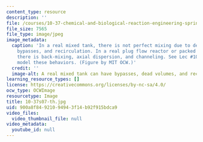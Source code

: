 ```yaml
---
content_type: resource
description: ''
file: /courses/10-37-chemical-and-biological-reaction-engineering-spring-2007/900a8f84921094943f14b92f915bdca9_10-37s07-th.jpg
file_size: 7565
file_type: image/jpeg
image_metadata:
  caption: 'In a real mixed tank, there is not perfect mixing due to dead volumes,
    bypasses, and recirculation. In a real plug flow reactor or packed bed reactor,
    there is back-mixing, axial dispersion, and channeling. See Lec #10 for how to
    model these behaviors. (Figure by MIT OCW.)'
  credit: ''
  image-alt: A real mixed tank can have bypasses, dead volumes, and recirculation.
learning_resource_types: []
license: https://creativecommons.org/licenses/by-nc-sa/4.0/
ocw_type: OCWImage
resourcetype: Image
title: 10-37s07-th.jpg
uid: 900a8f84-9210-9494-3f14-b92f915bdca9
video_files:
  video_thumbnail_file: null
video_metadata:
  youtube_id: null
---
```

